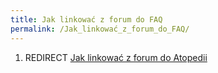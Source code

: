 ```yaml
---
title: Jak linkować z forum do FAQ
permalink: /Jak_linkować_z_forum_do_FAQ/
---
```


1.  REDIRECT [Jak linkować z forum do Atopedii](/atopedia/Jak_linkować_z_forum_do_Atopedii "wikilink")

